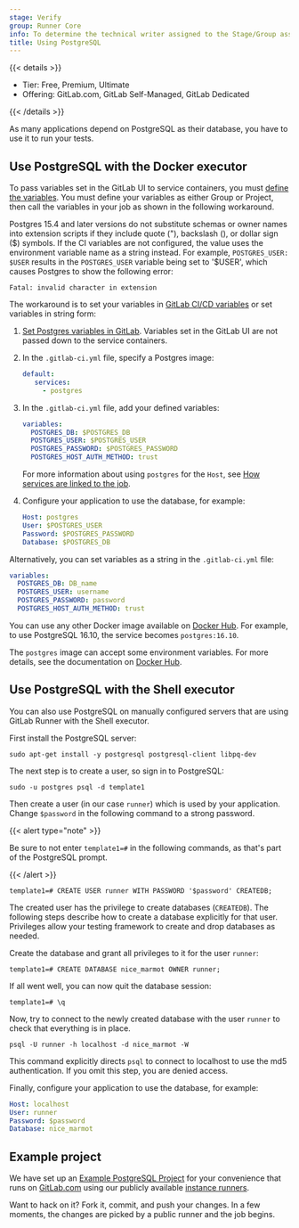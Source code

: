 ```yaml
---
stage: Verify
group: Runner Core
info: To determine the technical writer assigned to the Stage/Group associated with this page, see https://handbook.gitlab.com/handbook/product/ux/technical-writing/#assignments
title: Using PostgreSQL
---
```


{{< details >}}

- Tier: Free, Premium, Ultimate
- Offering: GitLab.com, GitLab Self-Managed, GitLab Dedicated

{{< /details >}}

As many applications depend on PostgreSQL as their database, you
have to use it to run your tests.

## Use PostgreSQL with the Docker executor

To pass variables set in the GitLab UI to service containers, you must [define the variables](../variables/_index.md#define-a-cicd-variable-in-the-ui).
You must define your variables as either Group or Project, then call the variables in your job as shown in the following workaround.

Postgres 15.4 and later versions do not substitute schemas or owner names into extension scripts if they include quote ("), backslash (\), or dollar sign ($) symbols.
If the CI variables are not configured, the value uses the environment variable name as a string instead. For example, `POSTGRES_USER: $USER` results in the
`POSTGRES_USER` variable being set to '$USER', which causes Postgres to show the following error:

```shell
Fatal: invalid character in extension
```

The workaround is to set your variables in [GitLab CI/CD variables](../variables/_index.md) or set variables in string form:

1. [Set Postgres variables in GitLab](../variables/_index.md#for-a-project). Variables set in the GitLab UI are not passed down to the service containers.

1. In the `.gitlab-ci.yml` file, specify a Postgres image:

   ```yaml
   default:
      services:
        - postgres
   ```

1. In the `.gitlab-ci.yml` file, add your defined variables:

   ```yaml
   variables:
     POSTGRES_DB: $POSTGRES_DB
     POSTGRES_USER: $POSTGRES_USER
     POSTGRES_PASSWORD: $POSTGRES_PASSWORD
     POSTGRES_HOST_AUTH_METHOD: trust
   ```

   For more information about using `postgres` for the `Host`, see [How services are linked to the job](_index.md#how-services-are-linked-to-the-job).

1. Configure your application to use the database, for example:

   ```yaml
   Host: postgres
   User: $POSTGRES_USER
   Password: $POSTGRES_PASSWORD
   Database: $POSTGRES_DB
   ```

Alternatively, you can set variables as a string in the `.gitlab-ci.yml` file:

```yaml
variables:
  POSTGRES_DB: DB_name
  POSTGRES_USER: username
  POSTGRES_PASSWORD: password
  POSTGRES_HOST_AUTH_METHOD: trust
```

You can use any other Docker image available on [Docker Hub](https://hub.docker.com/_/postgres).
For example, to use PostgreSQL 16.10, the service becomes `postgres:16.10`.

The `postgres` image can accept some environment variables. For more details,
see the documentation on [Docker Hub](https://hub.docker.com/_/postgres).

## Use PostgreSQL with the Shell executor

You can also use PostgreSQL on manually configured servers that are using
GitLab Runner with the Shell executor.

First install the PostgreSQL server:

```shell
sudo apt-get install -y postgresql postgresql-client libpq-dev
```

The next step is to create a user, so sign in to PostgreSQL:

```shell
sudo -u postgres psql -d template1
```

Then create a user (in our case `runner`) which is used by your
application. Change `$password` in the following command to a strong password.

{{< alert type="note" >}}

Be sure to not enter `template1=#` in the following commands, as that's part of
the PostgreSQL prompt.

{{< /alert >}}

```shell
template1=# CREATE USER runner WITH PASSWORD '$password' CREATEDB;
```

The created user has the privilege to create databases (`CREATEDB`). The
following steps describe how to create a database explicitly for that user.
Privileges allow your testing framework to create and drop databases as needed.

Create the database and grant all privileges to it for the user `runner`:

```shell
template1=# CREATE DATABASE nice_marmot OWNER runner;
```

If all went well, you can now quit the database session:

```shell
template1=# \q
```

Now, try to connect to the newly created database with the user `runner` to
check that everything is in place.

```shell
psql -U runner -h localhost -d nice_marmot -W
```

This command explicitly directs `psql` to connect to localhost to use the md5
authentication. If you omit this step, you are denied access.

Finally, configure your application to use the database, for example:

```yaml
Host: localhost
User: runner
Password: $password
Database: nice_marmot
```

## Example project

We have set up an [Example PostgreSQL Project](https://gitlab.com/gitlab-examples/postgres) for your
convenience that runs on [GitLab.com](https://gitlab.com) using our publicly
available [instance runners](../runners/_index.md).

Want to hack on it? Fork it, commit, and push your changes. In a few
moments, the changes are picked by a public runner and the job begins.
